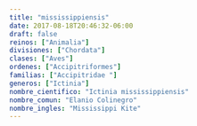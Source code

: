 ```yaml
---
title: "mississippiensis"
date: 2017-08-18T20:46:32-06:00
draft: false
reinos: ["Animalia"]
divisiones: ["Chordata"]
clases: ["Aves"]
ordenes: ["Accipitriformes"]
familias: ["Accipitridae "]
generos: ["Ictinia"]
nombre_cientifico: "Ictinia mississippiensis"
nombre_comun: "Elanio Colinegro"
nombre_ingles: "Mississippi Kite"
---
```

